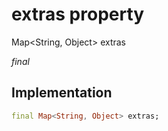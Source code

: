 


# extras property







Map&lt;String, Object> extras
  
_<span class="feature">final</span>_






## Implementation

```dart
final Map<String, Object> extras;
```







